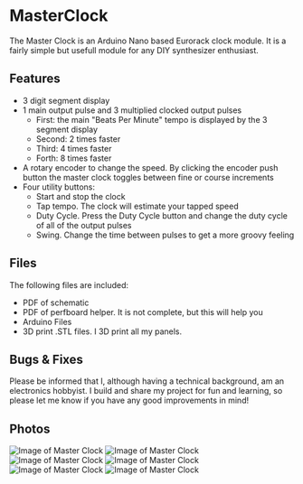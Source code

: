 # MasterClock
The Master Clock is an Arduino Nano based Eurorack clock module. It is a fairly simple but usefull module for any DIY synthesizer enthusiast.
## Features
- 3 digit segment display
- 1 main output pulse and 3 multiplied clocked output pulses
  - First: the main "Beats Per Minute" tempo is displayed by the 3 segment display
  - Second: 2 times faster
  - Third: 4 times faster
  - Forth: 8 times faster
- A rotary encoder to change the speed. By clicking the encoder push button the master clock toggles between fine or course increments
- Four utility buttons:
  - Start and stop the clock
  - Tap tempo. The clock will estimate your tapped speed
  - Duty Cycle. Press the Duty Cycle button and change the duty cycle of all of the output pulses
  - Swing. Change the time between pulses to get a more groovy feeling
## Files
The following files are included:
- PDF of schematic
- PDF of perfboard helper. It is not complete, but this will help you
- Arduino Files
- 3D print .STL files. I 3D print all my panels.
## Bugs & Fixes
Please be informed that I, although having a technical background, am an electronics hobbyist. I build and share my project for fun and learning, so please let me know if you have any good improvements in mind!
## Photos
![Image of Master Clock](http://www.looklook.tv/images/master_1.jpg)
![Image of Master Clock](http://www.looklook.tv/images/master_2.jpg)
![Image of Master Clock](http://www.looklook.tv/images/master_3.jpg)
![Image of Master Clock](http://www.looklook.tv/images/master_4.jpg)
![Image of Master Clock](http://www.looklook.tv/images/master_5.jpg)
![Image of Master Clock](http://www.looklook.tv/images/master_6.jpg)
  
  
  
